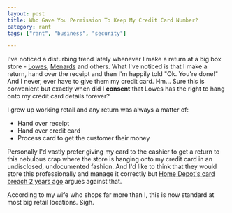 ```yaml
---
layout: post
title: Who Gave You Permission To Keep My Credit Card Number?
category: rant
tags: ["rant", "business", "security"]

---
```

I've noticed a disturbing trend lately whenever I make a return at a big box store - [Lowes](http://www.lowes.com/), [Menards](http://www.menards.com/) and others.  What I've noticed is that I make a return, hand over the receipt and then I'm happily told "Ok.  You're done!"  And I never, ever have to give them my credit card.  Hm...  Sure this is convenient but exactly when did I **consent** that Lowes has the right to hang onto my credit card details forever?  

I grew up working retail and any return was always a matter of:

* Hand over receipt
* Hand over credit card
* Process card to get the customer their money

Personally I'd vastly prefer giving my card to the cashier to get a return to this nebulous crap where the store is hanging onto my credit card in an undisclosed, undocumented fashion.  And I'd like to think that they would store this professionally and manage it correctly but [Home Depot's card breach 2 years ago](http://www.wsj.com/articles/home-depot-breach-bigger-than-targets-1411073571) argues against that.

According to my wife who shops far more than I, this is now standard at most big retail locations. Sigh.  
